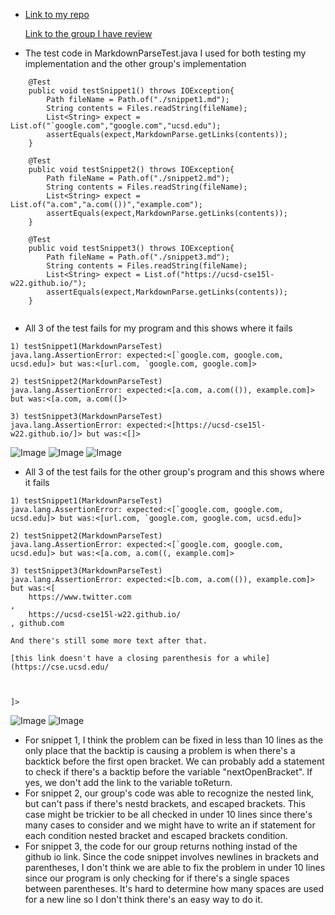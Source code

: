 * [Link to my repo](https://github.com/Yumei0422/CSE15L-TheLunaMoths)

  [Link to the group I have review](https://github.com/yaz067/markdown-parse/blob/main/MarkdownParseTest.java)


* The test code in MarkdownParseTest.java I used for both testing my implementation and the other group's implementation 

```
    @Test
    public void testSnippet1() throws IOException{
        Path fileName = Path.of("./snippet1.md");
	    String contents = Files.readString(fileName);
        List<String> expect = List.of("`google.com","google.com","ucsd.edu");
        assertEquals(expect,MarkdownParse.getLinks(contents));
    }

    @Test
    public void testSnippet2() throws IOException{
        Path fileName = Path.of("./snippet2.md");
	    String contents = Files.readString(fileName);
        List<String> expect = List.of("a.com","a.com(())","example.com"); 
        assertEquals(expect,MarkdownParse.getLinks(contents));
    } 

    @Test
    public void testSnippet3() throws IOException{
        Path fileName = Path.of("./snippet3.md");
	    String contents = Files.readString(fileName);
        List<String> expect = List.of("https://ucsd-cse15l-w22.github.io/");
        assertEquals(expect,MarkdownParse.getLinks(contents));
    }
    
 ```   
* All 3 of the test fails for my program and this shows where it fails

```
1) testSnippet1(MarkdownParseTest)
java.lang.AssertionError: expected:<[`google.com, google.com, ucsd.edu]> but was:<[url.com, `google.com, google.com]>

2) testSnippet2(MarkdownParseTest)
java.lang.AssertionError: expected:<[a.com, a.com(()), example.com]> but was:<[a.com, a.com((]>

3) testSnippet3(MarkdownParseTest)
java.lang.AssertionError: expected:<[https://ucsd-cse15l-w22.github.io/]> but was:<[]>

```
![Image](Failuremine1.png)
![Image](Failuremine2.png)
![Image](Failuremine3.png)

* All 3 of the test fails for the other group's program and this shows where it fails

```
1) testSnippet1(MarkdownParseTest)
java.lang.AssertionError: expected:<[`google.com, google.com, ucsd.edu]> but was:<[url.com, `google.com, google.com, ucsd.edu]>

2) testSnippet2(MarkdownParseTest)
java.lang.AssertionError: expected:<[`google.com, google.com, ucsd.edu]> but was:<[a.com, a.com((, example.com]>

3) testSnippet3(MarkdownParseTest)
java.lang.AssertionError: expected:<[b.com, a.com(()), example.com]> but was:<[
    https://www.twitter.com
, 
    https://ucsd-cse15l-w22.github.io/
, github.com

And there's still some more text after that.

[this link doesn't have a closing parenthesis for a while](https://cse.ucsd.edu/



]>
```
![Image](Failure1.png)
![Image](Failure3.png)

* For snippet 1, I think the problem can be fixed in less than 10 lines as the only place that the backtip is causing a problem is when there's a backtick before the first open bracket. We can probably add a statement to check if there's a backtip before the variable "nextOpenBracket". If yes, we don't add the link to the variable toReturn.
* For snippet 2, our group's code was able to recognize the nested link, but can't pass if there's nestd brackets, and escaped brackets. This case might be trickier to be all checked in under 10 lines since there's many cases to consider and we might have to write an if statement for each condition nested bracket and escaped brackets condition. 
* For snippet 3, the code for our group returns nothing instad of the github io link. Since the code snippet involves newlines in brackets and parentheses, I don't think we are able to fix the problem in under 10 lines since our program is only checking for if there's a single spaces between parentheses. It's hard to determine how many spaces are used for a new line so I don't think there's an easy way to do it. 
